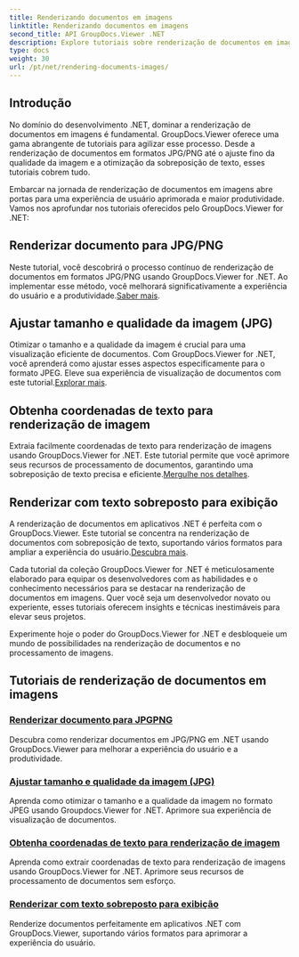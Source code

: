 ```yaml
---
title: Renderizando documentos em imagens
linktitle: Renderizando documentos em imagens
second_title: API GroupDocs.Viewer .NET
description: Explore tutoriais sobre renderização de documentos em imagens usando GroupDocs.Viewer for .NET. Otimize a qualidade da imagem, extraia coordenadas de texto e aprimore a experiência do usuário.
type: docs
weight: 30
url: /pt/net/rendering-documents-images/
---
```

## Introdução

No domínio do desenvolvimento .NET, dominar a renderização de documentos em imagens é fundamental. GroupDocs.Viewer oferece uma gama abrangente de tutoriais para agilizar esse processo. Desde a renderização de documentos em formatos JPG/PNG até o ajuste fino da qualidade da imagem e a otimização da sobreposição de texto, esses tutoriais cobrem tudo.

Embarcar na jornada de renderização de documentos em imagens abre portas para uma experiência de usuário aprimorada e maior produtividade. Vamos nos aprofundar nos tutoriais oferecidos pelo GroupDocs.Viewer for .NET:

## Renderizar documento para JPG/PNG
 Neste tutorial, você descobrirá o processo contínuo de renderização de documentos em formatos JPG/PNG usando GroupDocs.Viewer for .NET. Ao implementar esse método, você melhorará significativamente a experiência do usuário e a produtividade.[Saber mais](./render-jpg-png/).

## Ajustar tamanho e qualidade da imagem (JPG)
 Otimizar o tamanho e a qualidade da imagem é crucial para uma visualização eficiente de documentos. Com GroupDocs.Viewer for .NET, você aprenderá como ajustar esses aspectos especificamente para o formato JPEG. Eleve sua experiência de visualização de documentos com este tutorial.[Explorar mais](./adjust-image-size-and-quality-jpg/).

## Obtenha coordenadas de texto para renderização de imagem
Extraia facilmente coordenadas de texto para renderização de imagens usando GroupDocs.Viewer for .NET. Este tutorial permite que você aprimore seus recursos de processamento de documentos, garantindo uma sobreposição de texto precisa e eficiente.[Mergulhe nos detalhes](./get-text-coordinates-image/).

## Renderizar com texto sobreposto para exibição
 A renderização de documentos em aplicativos .NET é perfeita com o GroupDocs.Viewer. Este tutorial se concentra na renderização de documentos com sobreposição de texto, suportando vários formatos para ampliar a experiência do usuário.[Descubra mais](./render-with-text-overlay/).

Cada tutorial da coleção GroupDocs.Viewer for .NET é meticulosamente elaborado para equipar os desenvolvedores com as habilidades e o conhecimento necessários para se destacar na renderização de documentos em imagens. Quer você seja um desenvolvedor novato ou experiente, esses tutoriais oferecem insights e técnicas inestimáveis para elevar seus projetos.

Experimente hoje o poder do GroupDocs.Viewer for .NET e desbloqueie um mundo de possibilidades na renderização de documentos e no processamento de imagens.

## Tutoriais de renderização de documentos em imagens
### [Renderizar documento para JPGPNG](./render-jpg-png/)
Descubra como renderizar documentos em JPG/PNG em .NET usando GroupDocs.Viewer para melhorar a experiência do usuário e a produtividade.
### [Ajustar tamanho e qualidade da imagem (JPG)](./adjust-image-size-and-quality-jpg/)
Aprenda como otimizar o tamanho e a qualidade da imagem no formato JPEG usando Groupdocs.Viewer for .NET. Aprimore sua experiência de visualização de documentos.
### [Obtenha coordenadas de texto para renderização de imagem](./get-text-coordinates-image/)
Aprenda como extrair coordenadas de texto para renderização de imagens usando GroupDocs.Viewer for .NET. Aprimore seus recursos de processamento de documentos sem esforço.
### [Renderizar com texto sobreposto para exibição](./render-with-text-overlay/)
Renderize documentos perfeitamente em aplicativos .NET com GroupDocs.Viewer, suportando vários formatos para aprimorar a experiência do usuário.